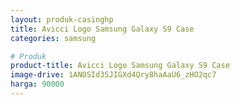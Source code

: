 ```yaml
---
layout: produk-casinghp
title: Avicci Logo Samsung Galaxy S9 Case
categories: samsung

# Produk
product-title: Avicci Logo Samsung Galaxy S9 Case
image-drive: 1ANOSId3SJIGXd4Qry8haAaU6_zHO2qc7
harga: 90000
---
```

